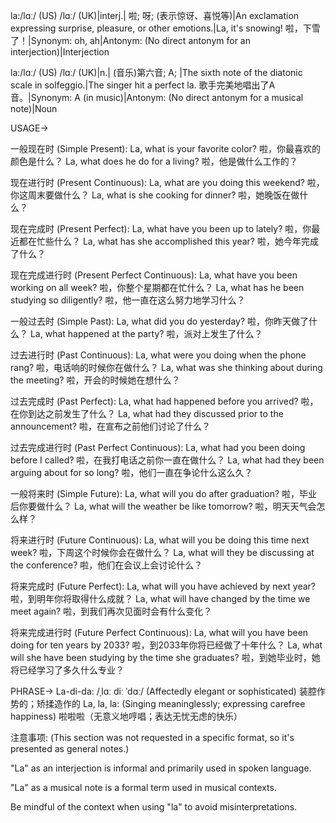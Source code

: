 la:/lɑː/ (US) /lɑː/ (UK)|interj.| 啦; 呀; (表示惊讶、喜悦等)|An exclamation expressing surprise, pleasure, or other emotions.|La, it's snowing! 啦，下雪了！|Synonym: oh, ah|Antonym: (No direct antonym for an interjection)|Interjection

la:/lɑː/ (US) /lɑː/ (UK)|n.| (音乐)第六音; A; |The sixth note of the diatonic scale in solfeggio.|The singer hit a perfect la. 歌手完美地唱出了A音。|Synonym: A (in music)|Antonym: (No direct antonym for a musical note)|Noun


USAGE->

一般现在时 (Simple Present):
La, what is your favorite color?  啦，你最喜欢的颜色是什么？
La, what does he do for a living? 啦，他是做什么工作的？

现在进行时 (Present Continuous):
La, what are you doing this weekend? 啦，你这周末要做什么？
La, what is she cooking for dinner? 啦，她晚饭在做什么？

现在完成时 (Present Perfect):
La, what have you been up to lately? 啦，你最近都在忙些什么？
La, what has she accomplished this year? 啦，她今年完成了什么？

现在完成进行时 (Present Perfect Continuous):
La, what have you been working on all week?  啦，你整个星期都在忙什么？
La, what has he been studying so diligently? 啦，他一直在这么努力地学习什么？

一般过去时 (Simple Past):
La, what did you do yesterday? 啦，你昨天做了什么？
La, what happened at the party? 啦，派对上发生了什么？

过去进行时 (Past Continuous):
La, what were you doing when the phone rang? 啦，电话响的时候你在做什么？
La, what was she thinking about during the meeting?  啦，开会的时候她在想什么？

过去完成时 (Past Perfect):
La, what had happened before you arrived?  啦，在你到达之前发生了什么？
La, what had they discussed prior to the announcement? 啦，在宣布之前他们讨论了什么？

过去完成进行时 (Past Perfect Continuous):
La, what had you been doing before I called? 啦，在我打电话之前你一直在做什么？
La, what had they been arguing about for so long? 啦，他们一直在争论什么这么久？

一般将来时 (Simple Future):
La, what will you do after graduation?  啦，毕业后你要做什么？
La, what will the weather be like tomorrow?  啦，明天天气会怎么样？

将来进行时 (Future Continuous):
La, what will you be doing this time next week?  啦，下周这个时候你会在做什么？
La, what will they be discussing at the conference? 啦，他们在会议上会讨论什么？

将来完成时 (Future Perfect):
La, what will you have achieved by next year? 啦，到明年你将取得什么成就？
La, what will have changed by the time we meet again?  啦，到我们再次见面时会有什么变化？

将来完成进行时 (Future Perfect Continuous):
La, what will you have been doing for ten years by 2033?  啦，到2033年你将已经做了十年什么？
La, what will she have been studying by the time she graduates?  啦，到她毕业时，她将已经学习了多久什么专业？


PHRASE->
La-di-da: /ˌlɑː diː ˈdɑː/ (Affectedly elegant or sophisticated)  装腔作势的；矫揉造作的
La, la, la:  (Singing meaninglessly; expressing carefree happiness) 啦啦啦（无意义地哼唱；表达无忧无虑的快乐）



注意事项:  (This section was not requested in a specific format, so it's presented as general notes.)

"La" as an interjection is informal and primarily used in spoken language.

"La" as a musical note is a formal term used in musical contexts.

Be mindful of the context when using "la" to avoid misinterpretations.
